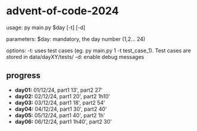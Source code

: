 # advent-of-code-2024

usage:
py main.py $day [-t] [-d]

parameters:
$day: mandatory, the day number (1,2... 24)

options:
-t: uses test cases (eg. py main.py 1 -t test_case_1). Test cases are stored in data/dayXY/tests/
-d: enable debug messages

## progress

- **day01:** 01/12/24, part1 13', part2 27'
- **day02:** 02/12/24, part1 20', part2 1h10'
- **day03:** 03/12/24, part1 18', part2 54'
- **day04:** 04/12/24, part1 30', part2 40'
- **day05:** 05/12/24, part1 40', part2 1h'
- **day06:** 06/12/24, part1 1h40', part2 30'
